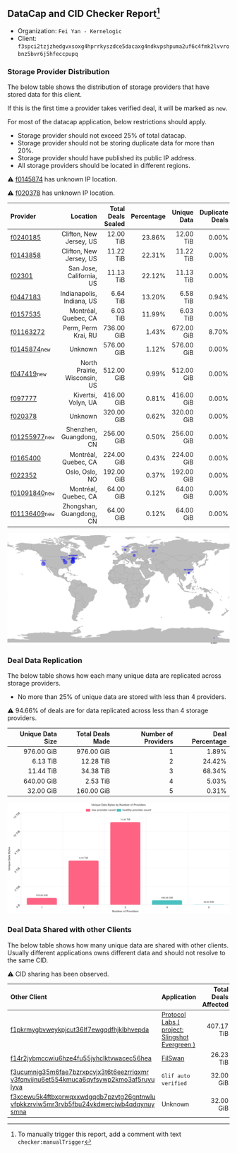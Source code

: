 ## DataCap and CID Checker Report[^1]
 - Organization: `Fei Yan - Kernelogic`
 - Client: `f3spci2tzjzhedgvxsoxg4hprrkyszdce5dacaxg4ndkvpshpuma2uf6c4fmk2lvvrobnz5bvr6j5hfeccpupq`
### Storage Provider Distribution
The below table shows the distribution of storage providers that have stored data for this client.

If this is the first time a provider takes verified deal, it will be marked as `new`.

For most of the datacap application, below restrictions should apply.
 - Storage provider should not exceed 25% of total datacap.
 - Storage provider should not be storing duplicate data for more than 20%.
 - Storage provider should have published its public IP address.
 - All storage providers should be located in different regions.

⚠️ [f0145874](https://filfox.info/en/address/f0145874) has unknown IP location.

⚠️ [f020378](https://filfox.info/en/address/f020378) has unknown IP location.

| Provider                                                    |                     Location | Total Deals Sealed | Percentage | Unique Data | Duplicate Deals |
| :---------------------------------------------------------- | ---------------------------: | -----------------: | ---------: | ----------: | --------------: |
| [f0240185](https://filfox.info/en/address/f0240185)         |      Clifton, New Jersey, US |          12.00 TiB |     23.86% |   12.00 TiB |           0.00% |
| [f0143858](https://filfox.info/en/address/f0143858)         |      Clifton, New Jersey, US |          11.22 TiB |     22.31% |   11.22 TiB |           0.00% |
| [f02301](https://filfox.info/en/address/f02301)             |     San Jose, California, US |          11.13 TiB |     22.12% |   11.13 TiB |           0.00% |
| [f0447183](https://filfox.info/en/address/f0447183)         |    Indianapolis, Indiana, US |           6.64 TiB |     13.20% |    6.58 TiB |           0.94% |
| [f0157535](https://filfox.info/en/address/f0157535)         |         Montréal, Quebec, CA |           6.03 TiB |     11.99% |    6.03 TiB |           0.00% |
| [f01163272](https://filfox.info/en/address/f01163272)       |          Perm, Perm Krai, RU |         736.00 GiB |      1.43% |  672.00 GiB |           8.70% |
| [f0145874](https://filfox.info/en/address/f0145874)`new`    |                      Unknown |         576.00 GiB |      1.12% |  576.00 GiB |           0.00% |
| [f047419](https://filfox.info/en/address/f047419)`new`      | North Prairie, Wisconsin, US |         512.00 GiB |      0.99% |  512.00 GiB |           0.00% |
| [f097777](https://filfox.info/en/address/f097777)           |          Kivertsi, Volyn, UA |         416.00 GiB |      0.81% |  416.00 GiB |           0.00% |
| [f020378](https://filfox.info/en/address/f020378)           |                      Unknown |         320.00 GiB |      0.62% |  320.00 GiB |           0.00% |
| [f01255977](https://filfox.info/en/address/f01255977)`new`  |      Shenzhen, Guangdong, CN |         256.00 GiB |      0.50% |  256.00 GiB |           0.00% |
| [f0165400](https://filfox.info/en/address/f0165400)         |         Montréal, Quebec, CA |         224.00 GiB |      0.43% |  224.00 GiB |           0.00% |
| [f022352](https://filfox.info/en/address/f022352)           |               Oslo, Oslo, NO |         192.00 GiB |      0.37% |  192.00 GiB |           0.00% |
| [f01091840](https://filfox.info/en/address/f01091840)`new`  |         Montréal, Quebec, CA |          64.00 GiB |      0.12% |   64.00 GiB |           0.00% |
| [f01136409](https://filfox.info/en/address/f01136409)`new`  |     Zhongshan, Guangdong, CN |          64.00 GiB |      0.12% |   64.00 GiB |           0.00% |

![Provider Distribution](https://raw.githubusercontent.com/data-preservation-programs/filplus-checker-assets/main/filecoin-project/filecoin-plus-large-datasets/issues/3/1671089671032.png)
### Deal Data Replication
The below table shows how each many unique data are replicated across storage providers.
- No more than 25% of unique data are stored with less than 4 providers.

⚠️ 94.66% of deals are for data replicated across less than 4 storage providers.

| Unique Data Size | Total Deals Made | Number of Providers | Deal Percentage |
| ---------------: | ---------------: | ------------------: | --------------: |
|       976.00 GiB |       976.00 GiB |                   1 |           1.89% |
|         6.13 TiB |        12.28 TiB |                   2 |          24.42% |
|        11.44 TiB |        34.38 TiB |                   3 |          68.34% |
|       640.00 GiB |         2.53 TiB |                   4 |           5.03% |
|        32.00 GiB |       160.00 GiB |                   5 |           0.31% |

![Replication Distribution](https://raw.githubusercontent.com/data-preservation-programs/filplus-checker-assets/main/filecoin-project/filecoin-plus-large-datasets/issues/3/1671089671624.png)
### Deal Data Shared with other Clients
The below table shows how many unique data are shared with other clients.
Usually different applications owns different data and should not resolve to the same CID.

⚠️ CID sharing has been observed.

| Other Client                                                                                                                                                                                                              | Application                                                                                                                     | Total Deals Affected | Unique CIDs |          Verifier |
| :------------------------------------------------------------------------------------------------------------------------------------------------------------------------------------------------------------------------ | :------------------------------------------------------------------------------------------------------------------------------ | -------------------: | ----------: | ----------------: |
| [f1pkrmygbvweykpjcut36lf7ewgqdfhjklbhvepda](https://filfox.info/en/address/f1pkrmygbvweykpjcut36lf7ewgqdfhjklbhvepda)                                                                                                     | [Protocol Labs \( project: Slingshot Evergreen \)](https://github.com/filecoin-project/filecoin-plus-large-datasets/issues/293) |           407.17 TiB |       2,639 |         LDN # 293 |
| [f14r2jybmccwiu6hze4fu55jyhclktvwacec56hea](https://filfox.info/en/address/f14r2jybmccwiu6hze4fu55jyhclktvwacec56hea)                                                                                                     | [ FilSwan](https://github.com/filecoin-project/filecoin-plus-large-datasets/issues/15)                                          |            26.23 TiB |          24 |   LDN v3 multisig |
| [f3ucumnjg35m6fae7bzrxpcvjx3t6t6eezrriqxmr<br/>v3fqnvijnu6et554kmuca6qyfsywp2kmo3af5ruyu<br/>lyva](https://filfox.info/en/address/f3ucumnjg35m6fae7bzrxpcvjx3t6t6eezrriqxmrv3fqnvijnu6et554kmuca6qyfsywp2kmo3af5ruyulyva) | `Glif auto verified`                                                                                                            |            32.00 GiB |           1 | Jonathan Schwartz |
| [f3xcewu5k4ftbxprwqxxwdgqdb7pzvtg26gntnwlu<br/>vfpkkzrviw5mr3rvb5fbu24vkdwercjwb4qdqynuy<br/>smna](https://filfox.info/en/address/f3xcewu5k4ftbxprwqxxwdgqdb7pzvtg26gntnwluvfpkkzrviw5mr3rvb5fbu24vkdwercjwb4qdqynuysmna) | Unknown                                                                                                                         |            32.00 GiB |           1 |           Unknown |

[^1]: To manually trigger this report, add a comment with text `checker:manualTrigger`
